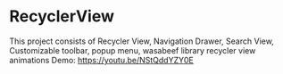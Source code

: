 # RecyclerView
This project consists of Recycler View, Navigation Drawer, Search View, Customizable toolbar, popup menu,
wasabeef library recycler view animations
Demo: https://youtu.be/NStQddYZY0E
